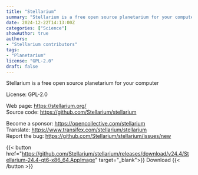 ```yaml
---
title: "Stellarium"
summary: "Stellarium is a free open source planetarium for your computer."
date: 2024-12-22T14:13:00Z
categories: ["Science"]
showAuthor: true
authors:
- "Stellarium contributors"
tags: 
- "Planetarium"
license: "GPL-2.0"
draft: false
---
```


Stellarium is a free open source planetarium for your computer

License: GPL-2.0

Web page: <https://stellarium.org/>  
Source code: <https://github.com/Stellarium/stellarium>

Become a sponsor: <https://opencollective.com/stellarium>  
Translate: <https://www.transifex.com/stellarium/stellarium>  
Report the bug: <https://github.com/Stellarium/stellarium/issues/new>  

{{< button href="https://github.com/Stellarium/stellarium/releases/download/v24.4/Stellarium-24.4-qt6-x86_64.AppImage" target="_blank">}}
Download
{{< /button >}}